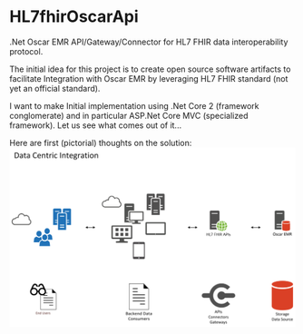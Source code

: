 # HL7fhirOscarApi
.Net Oscar EMR API/Gateway/Connector for HL7 FHIR data interoperability protocol.

The initial idea for this project is to create open source software artifacts to facilitate Integration with Oscar EMR by leveraging HL7 FHIR standard (not yet an official standard).

I want to make Initial implementation using .Net Core 2 (framework conglomerate) and in particular ASP.Net Core MVC (specialized framework). Let us see what comes out of it... 

Here are first (pictorial) thoughts on the solution:
<img src="https://github.com/AndrePlatov/HL7fhirOscarApi/blob/master/HL7toOscarApi.png">
